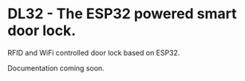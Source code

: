 # DL32 - The ESP32 powered smart door lock.

RFID and WiFi controlled door lock based on ESP32.

Documentation coming soon.
